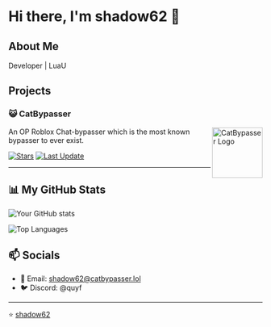 # Hi there, I'm shadow62 👋

## About Me

Developer | LuaU

## Projects

### 😺 CatBypasser

<img align="right" width="100" height="100" src="https://catbypasser.lol/xxxx.png" alt="CatBypasser Logo">

An OP Roblox Chat-bypasser which is the most known bypasser to ever exist.

[![Stars](https://img.shields.io/github/stars/shadow62x/catbypass?style=social)](https://github.com/shadow62x/catbypass)
[![Last Update](https://img.shields.io/github/last-commit/shadow62x/catbypass?style=social)](https://github.com/shadow62x/catbypass)


---

## 📊 My GitHub Stats

![Your GitHub stats](https://github-readme-stats.vercel.app/api?username=shadow62x&show_icons=true&theme=radical)

![Top Languages](https://github-readme-stats.vercel.app/api/top-langs/?username=shadow62x&layout=compact&theme=radical)


## 📫 Socials

- 📧 Email: shadow62@catbypasser.lol
- 🐦 Discord: @quyf
  
---

⭐️ [shadow62](https://github.com/shadow62x)
